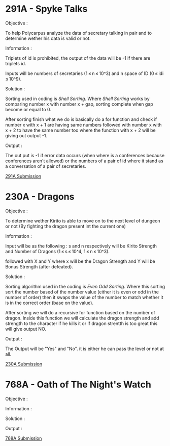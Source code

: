 # 291A - Spyke Talks
Objective : 

To help Polycarpus analyze the data of secretary talking in pair and to determine wether his data is valid or not.

Information : 

Triplets of id is prohibited, the output of the data will be -1 if there are triplets id.

Inputs will be numbers of secretaries (1 ≤ n ≤ 10^3) and n space of ID (0 ≤ idi ≤ 10^9).

Solution :

Sorting used in coding is *Shell Sorting*. Where *Shell Sorting* works by comparing number x with
number x + gap, sorting complete when gap become or equal to 0.

After sorting finish what we do is basically do a for function and check if number x with x + 1 are having 
same numbers followed with number x with x + 2 to have the same number too where the function with x + 2 
will be giving out output -1.

Output : 

The out put is -1 if error data occurs (when where is a conferences because conferences aren't allowed)
or the numbers of a pair of id where it stand as a conversation of a pair of secretaries.

[291A Submission](https://codeforces.com/contest/291/submission/42698256)

# 230A - Dragons
Objective : 

To determine wether Kirito is able to move on to the next level of dungeon or not (By fighting the dragon present int the current one)


Information : 

Input will be as the following :
s and n respectively will be Kirito Strength and Number of Dragons (1 ≤ s ≤ 10^4, 1 ≤ n ≤ 10^3).

followed with X and Y where x will be the Dragon Strength and Y will be Bonus Strength (after defeated).

Solution :

Sorting algorithm used in the coding is *Even Odd Sorting*. Where this sorting sort the number based of the number value
(either it is even or odd in the number of order) then it swaps the value of the number to match whether it is in the correct order 
(base on the value).

After sorting we will do a recursive for function based on the number of dragon. Inside this function
we will calculate the dragon strength and add strength to the character if he kills it or if dragon strentth is too great
this will give output NO.


Output : 

The Output will be "Yes" and "No". it is either he can pass the level or not at all.

[230A Submission](https://codeforces.com/contest/230/submission/42702670)
    
# 768A - Oath of The Night's Watch 
Objective : 

Information : 

Solution :


Output : 


[768A Submission](https://codeforces.com/contest/768/submission/42704759)

